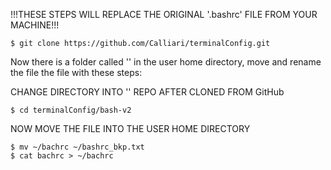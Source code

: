 !!!THESE STEPS WILL REPLACE THE ORIGINAL '.bashrc' FILE FROM YOUR MACHINE!!!

```
$ git clone https://github.com/Calliari/terminalConfig.git
```

Now there is a folder called '' in the user home directory, move and rename the file the file with these steps:

CHANGE DIRECTORY INTO '' REPO AFTER CLONED FROM GitHub
```
$ cd terminalConfig/bash-v2
```

NOW MOVE THE FILE INTO THE USER HOME DIRECTORY

```
$ mv ~/bachrc ~/bashrc_bkp.txt
$ cat bachrc > ~/bachrc
